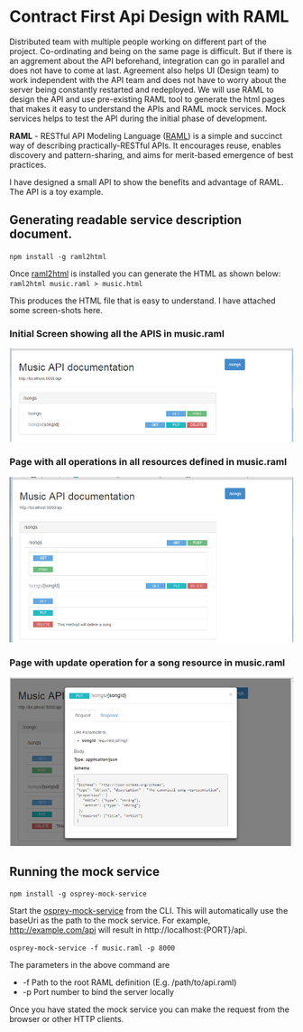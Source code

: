 # Contract First Api Design with RAML

Distributed team with multiple people working on different part of the project. Co-ordinating and being on the same page is difficult. But if there is an aggrement about the API beforehand, integration can go in parallel and does not have to come at last. Agreement also helps UI (Design team) to work independent with the API team and does not have to worry about the server being constantly restarted and redeployed. We will use RAML to design the API and use pre-existing RAML tool to generate the html pages that makes it easy to understand the APIs and RAML mock services. Mock services helps to test the API during the initial phase of development.

__RAML__ - RESTful API Modeling Language ([RAML](http://raml.org/)) is a simple and succinct way of describing practically-RESTful APIs. It encourages reuse, enables discovery and pattern-sharing, and aims for merit-based emergence of best practices.

I have designed a small API to show the benefits and advantage of RAML. The API is a toy example.

## Generating readable service description document.
``
npm install -g raml2html
``

Once [raml2html](https://www.npmjs.com/package/raml2html) is installed you can generate the HTML as shown below:
``
raml2html music.raml > music.html
``

This produces the HTML file that is easy to understand. I have attached some screen-shots here.

### Initial Screen showing all the APIS in music.raml
![Initial Page](images/initialPage.PNG "Initial Screen showing all the APIS in music.raml")

### Page with all operations in all resources defined in music.raml

![Page with all operations](images/pagewithAllOperations.PNG "Page with all operations in all resources defined in music.raml")

### Page with update operation for a song resource in music.raml

![Page with update operation](images/updateSong.PNG "Page with update operation for a song resource")

## Running the mock service

``npm install -g osprey-mock-service
``

Start the [osprey-mock-service](https://www.npmjs.com/package/osprey-mock-service) from the CLI.  This will automatically use the baseUri as the path to the mock service. For example, http://example.com/api will result in http://localhost:{PORT}/api.


``osprey-mock-service -f music.raml -p 8000
``

The parameters in the above command are
* -f Path to the root RAML definition (E.g. /path/to/api.raml)
* -p Port number to bind the server locally

Once you have stated the mock service you can make the request from the browser or other HTTP clients.
